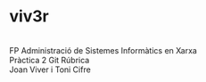 # viv3r
<br>
FP Administració de Sistemes Informàtics en Xarxa
<br>
Pràctica 2 Git Rúbrica
<br>
Joan Viver i Toni Cifre
